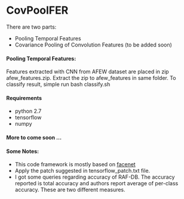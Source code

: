 # CovPoolFER

There are two parts:
* Pooling Temporal Features
* Covariance Pooling of Convolution Features (to be added soon)

#### Pooling Temporal Features:
Features extracted with CNN from AFEW dataset are placed in zip afew_features.zip. Extract the zip to afew_features in same folder. To classify result, simple run bash classify.sh

#### Requirements
* python 2.7
* tensorflow
* numpy

#### More to come soon ...

#### Some Notes:
* This code framework is mostly based on [facenet](https://github.com/davidsandberg/facenet)
* Apply the patch suggested in tensorflow_patch.txt file.
* I got some queries regarding accuracy of RAF-DB. The accuracy reported is total accuracy and authors report average of per-class accuracy. These are two different measures.

